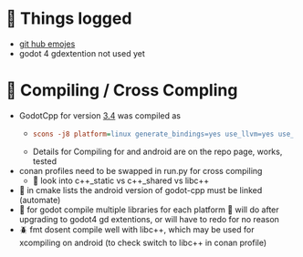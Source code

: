 # :blue_book: Things logged
- [git hub emojes](https://gist.github.com/rxaviers/7360908)
- godot 4 gdextention not used yet

# :smoking: Compiling / Cross Compling
- GodotCpp for version [3.4](https://github.com/godotengine/godot-cpp/tree/3.4) was compiled as 
  - ```ini
    scons -j8 platform=linux generate_bindings=yes use_llvm=yes use_lld=yes target=debug
    ```
  - Details for Compiling for and android are on the repo page, works, tested
- conan profiles need to be swapped in run.py for cross compiling
  - :telescope: look into c++_static vs c++_shared vs libc++
- :hammer: in cmake lists the android version of godot-cpp must be linked (automate)
- :hammer: for godot compile multiple libraries for each platform :pill: will do after upgrading to godot4 gd extentions, or will have to redo for no reason 
- :beetle: fmt dosent compile well with libc++, which may be used for xcompiling on android (to check switch to libc++ in conan profile)